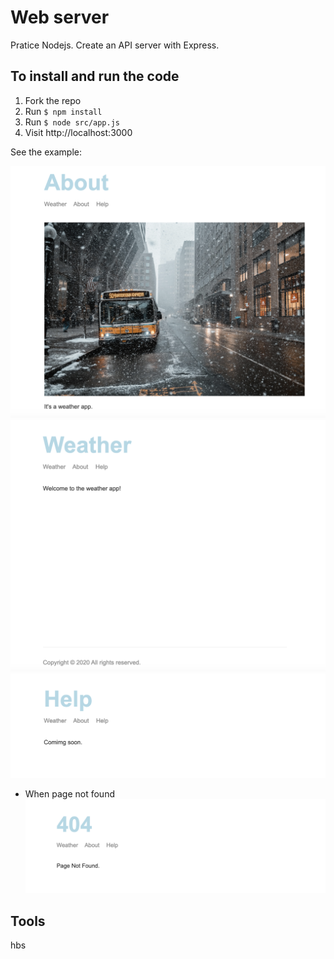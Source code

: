 # Web server

Pratice Nodejs. Create an API server with Express.

## To install and run the code

1. Fork the repo
2. Run `$ npm install`
3. Run `$ node src/app.js`
4. Visit http://localhost:3000


See the example:

![console](public/img/screen1.png)
![console](public/img/screen2.png)
![console](public/img/screen3.png)

- When page not found
![console](public/img/screen4.png)

## Tools
hbs
